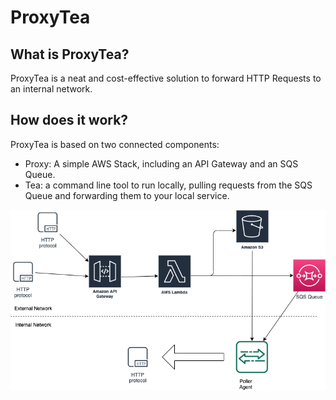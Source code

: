# ProxyTea

## What is ProxyTea?

ProxyTea is a neat and cost-effective solution to forward HTTP Requests to an internal network.

## How does it work?

ProxyTea is based on two connected components:

- Proxy: A simple AWS Stack, including an API Gateway and an SQS Queue.
- Tea: a command line tool to run locally, pulling requests from the SQS Queue and forwarding them to your local service.

![ProxyTea](resources/ProxyTea.png)